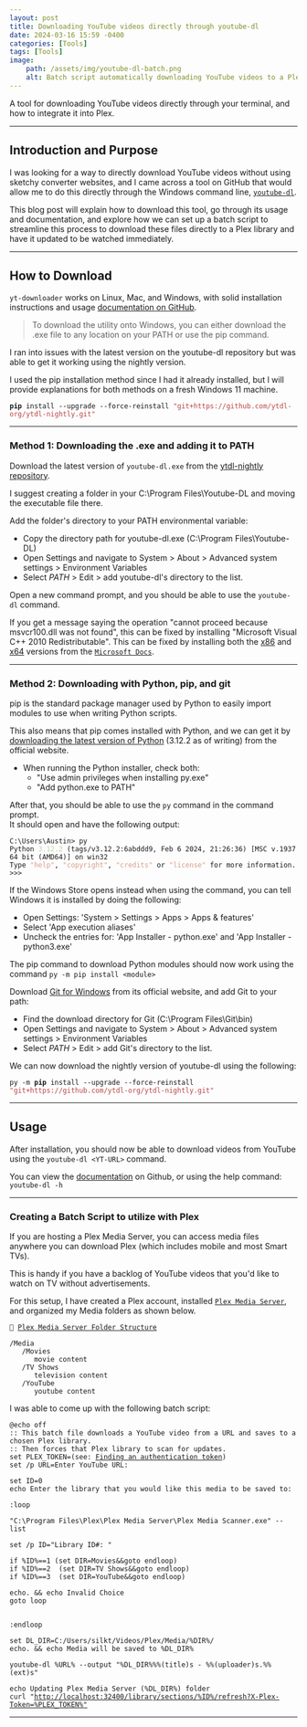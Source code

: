 ```yaml
---
layout: post
title: Downloading YouTube videos directly through youtube-dl
date: 2024-03-16 15:59 -0400
categories: [Tools]
tags: [Tools]
image:
    path: /assets/img/youtube-dl-batch.png
    alt: Batch script automatically downloading YouTube videos to a Plex library.
---
```

<link href="../../assets/css/terminal_styles.css" rel="stylesheet">

A tool for downloading YouTube videos directly through your terminal, and how to integrate it into Plex.

---

## Introduction and Purpose

I was looking for a way to directly download YouTube videos without using sketchy converter websites, and I came across a tool on GitHub that would allow me to do this directly through the Windows command line,  [`youtube-dl`](https://github.com/ytdl-org/youtube-dl). 

This blog post will explain how to download this tool, go through its usage and documentation, and explore how we can set up a batch script to streamline this process to download these files directly to a Plex library and have it updated to be watched immediately.

---

## How to Download

`yt-downloader` works on Linux, Mac, and Windows, with solid installation instructions and usage [documentation on GitHub](https://github.com/ytdl-org/youtube-dl#installation).

> To download the utility onto Windows, you can either download the .exe file to any location on your PATH or use the pip command.

I ran into issues with the latest version on the youtube-dl repository but was able to get it working using the nightly version.

I used the pip installation method since I had it already installed, but I will provide explanations for both methods on a fresh Windows 11 machine.

<div class="language-console">
    <div class="highlight">
        <pre class="highlight"><code><strong>pip</strong> install <span class="t-seagreen">--upgrade --force-reinstall</span> <span style="color: #BB4444">"git+https://github.com/ytdl-org/ytdl-nightly.git"</span></code></pre>
    </div>
</div>

---

### Method 1: Downloading the .exe and adding it to PATH

Download the latest version of `youtube-dl.exe` from the [ytdl-nightly repository](https://github.com/ytdl-org/youtube-dl#installation).

I suggest creating a folder in your C:\Program Files\Youtube-DL and moving the executable file there.

Add the folder's directory to your PATH environmental variable:
- Copy the directory path for youtube-dl.exe (C:\Program Files\Youtube-DL)
- Open Settings and navigate to System > About > Advanced system settings > Environment Variables
- Select *PATH* > Edit > add youtube-dl's directory to the list.

Open a new command prompt, and you should be able to use the `youtube-dl` command. 

If you get a message saying the operation "cannot proceed because msvcr100.dll was not found", this can be fixed by installing "Microsoft Visual C++ 2010 Redistributable". This can be fixed by installing both the [x86](https://download.microsoft.com/download/1/6/5/165255E7-1014-4D0A-B094-B6A430A6BFFC/vcredist_x86.exe) and [x64](https://download.microsoft.com/download/1/6/5/165255E7-1014-4D0A-B094-B6A430A6BFFC/vcredist_x64.exe) versions from the [`Microsoft Docs`](https://learn.microsoft.com/en-US/cpp/windows/latest-supported-vc-redist?view=msvc-170).

---

### Method 2: Downloading with Python, pip, and git

pip is the standard package manager used by Python to easily import modules to use when writing Python scripts. 

This also means that pip comes installed with Python, and we can get it by [downloading the latest version of Python](https://www.python.org/downloads/) (3.12.2 as of writing) from the official website. 

- When running the Python installer, check both:
  - "Use admin privileges when installing py.exe"
  - "Add python.exe to PATH"

After that, you should be able to use the `py` command in the command prompt. <br/>It should open and have the following output:

<div class="language-console">
    <div class="code-header">
        <span data-label-text="Python"><i class="fas fa-code fa-fw small"></i></span>
        <span></span>
    </div>
    <div class="highlight">
        <pre class="highlight"><code><span class="t-blue">C:\Users\Austin></span> py<br/>Python <span style="color: #B8D7A3">3.12.2</span> (tags/v3.12.2:6abddd9, Feb 6 2024, 21:26:36) [MSC v.1937 64 bit (AMD64)] on win32<br/>Type <span style="color: #D69D85">&quot;help&quot;</span>, <span style="color: #D69D85">&quot;copyright&quot;</span>, <span style="color: #D69D85">&quot;credits&quot;</span> or <span style="color: #D69D85">&quot;license&quot;</span> for more information.<br/>>>></code></pre>
    </div>
</div>

If the Windows Store opens instead when using the command, you can tell Windows it is installed by doing the following:
- Open Settings: 'System > Settings > Apps > Apps & features'
- Select 'App execution aliases'
- Uncheck the entries for: 'App Installer - python.exe' and 'App Installer - python3.exe'

The pip command to download Python modules should now work using the command `py -m pip install <module>` 

Download [Git for Windows](https://git-scm.com/download/win) from its official website, and add Git to your path:
- Find the download directory for Git (C:\Program Files\Git\bin)
- Open Settings and navigate to System > About > Advanced system settings > Environment Variables
- Select *PATH* > Edit > add Git's directory to the list.

We can now download the nightly version of youtube-dl using the following:

<div class="language-console">
    <div class="highlight">
        <pre class="highlight"><code><span class="t-lightblue">py</span> <span class="t-seagreen">-m</span> <strong>pip</strong> install <span class="t-seagreen">--upgrade --force-reinstall </span><span style="color: #BB4444">"git+https://github.com/ytdl-org/ytdl-nightly.git"</span></code></pre>
    </div>
</div>

---

## Usage

After installation, you should now be able to download videos from YouTube using the `youtube-dl <YT-URL>` command.

You can view the [documentation](https://github.com/ytdl-org/youtube-dl#description) on Github, or using the help command: `youtube-dl -h`

---

### Creating a Batch Script to utilize with Plex

If you are hosting a Plex Media Server, you can access media files anywhere you can download Plex (which includes mobile and most Smart TVs). 

This is handy if you have a backlog of YouTube videos that you'd like to watch on TV without advertisements.

For this setup, I have created a Plex account, installed [`Plex Media Server`](https://www.plex.tv/media-server-downloads/), and organized my Media folders as shown below.

<div class="language-console">
    <div class="highlight">
        <pre class="highlight"><code>📂 <a href="https://support.plex.tv/articles/naming-and-organizing-your-tv-show-files/">Plex Media Server Folder Structure</a><br/>
/Media 
   /Movies
      movie content
   /TV Shows
      television content
   /YouTube
      youtube content</code></pre>
    </div>
</div>

I was able to come up with the following batch script:

<div class="language-console">
    <div class="code-header">
        <span data-label-text="Batch"><i class="fas fa-code fa-fw small"></i></span>
        <span></span>
    </div>
    <div class="highlight">
        <pre class="highlight"><code>@<span class="t-blue">echo off</span><br/><span class="t-green">:: This batch file downloads a YouTube video from a URL and saves to a chosen Plex library.</span><br/><span class="t-green">:: Then forces that Plex library to scan for updates.</span><br/><span class="t-blue">set</span> <span class="t-lightblue">PLEX_TOKEN</span>=(see: <a href="https://support.plex.tv/articles/204059436-finding-an-authentication-token-x-plex-token/">Finding an authentication token</a>)<br/><span class="t-blue">set</span> /p <span class="t-lightblue">URL</span>=Enter YouTube URL: <br/><br/><span class="t-blue">set</span> <span class="t-lightblue">ID</span>=<span class="t-seagreen">0</span><br/><span class="t-blue">echo</span> Enter the library that you would like this media to be saved to: <br/><br/>:<span class="t-blue">loop</span><br/><br/><span class="t-orange">"C:\Program Files\Plex\Plex Media Server\Plex Media Scanner.exe"</span> --list<br/><br/><span class="t-blue">set</span> /p <span class="t-lightblue">ID</span>=<span class="t-orange">"Library ID#: "</span><br/><br/>if <span class="t-lightblue">%ID%</span>==<span class="t-seagreen">1</span> <span class="t-gold">(</span>set DIR=Movies&&goto endloop<span class="t-gold">)</span><br/>if <span class="t-lightblue">%ID%</span>==<span class="t-seagreen">2</span>  <span class="t-gold">(</span>set DIR=TV Shows&&goto endloop<span class="t-gold">)</span><br/>if <span class="t-lightblue">%ID%</span>==<span class="t-seagreen">3</span>  <span class="t-gold">(</span>set DIR=YouTube&&goto endloop<span class="t-gold">)</span><br/><br/><span class="t-blue">echo</span>. && <span class="t-blue">echo</span> Invalid Choice<br/>goto loop<br/><br/><br/>:<span class="t-blue">endloop</span><br/><br/><span class="t-blue">set</span> DL_DIR=C:/Users/silkt/Videos/Plex/Media/<span class="t-lightblue">%DIR%</span>/<br/><span class="t-blue">echo</span>. && <span class="t-blue">echo</span> Media will be saved to <span class="t-lightblue">%DL_DIR%</span><br/><br/>youtube-dl <span class="t-lightblue">%URL%</span> --output <span class="t-orange">"</span><span class="t-lightblue">%DL_DIR%</span><span class="t-gold">%%</span><span class="t-orange">(title)s -</span> <span class="t-gold">%%</span><span class="t-orange">(uploader)s.%%(ext)s"</span><br/><br/><span class="t-blue">echo</span> Updating Plex Media Server <span class="t-gold">(</span><span class="t-lightblue">%DL_DIR%</span><span class="t-gold">)</span> folder<br/>curl "<u class="t-orange">http://localhost:32400/library/sections/<span class="t-lightblue">%ID%</span>/refresh?X-Plex-Token=<span class="t-lightblue">%PLEX_TOKEN%</span>"</u></code></pre>
    </div>
</div>

---

